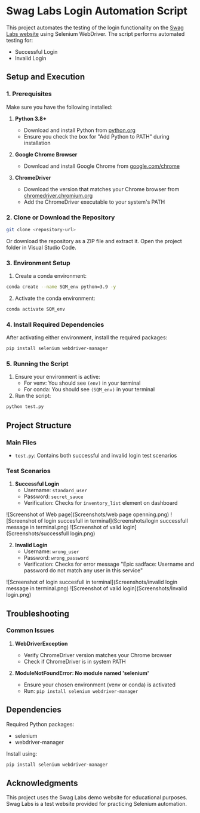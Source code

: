 # Swag Labs Login Automation Script

This project automates the testing of the login functionality on the [Swag Labs website](https://www.saucedemo.com/) using Selenium WebDriver. The script performs automated testing for:
- Successful Login
- Invalid Login

## Setup and Execution

### 1. Prerequisites

Make sure you have the following installed:

1. **Python 3.8+**
   - Download and install Python from [python.org](https://www.python.org/)
   - Ensure you check the box for "Add Python to PATH" during installation

2. **Google Chrome Browser**
   - Download and install Google Chrome from [google.com/chrome](https://www.google.com/chrome/)

3. **ChromeDriver**
   - Download the version that matches your Chrome browser from [chromedriver.chromium.org](https://chromedriver.chromium.org/downloads)
   - Add the ChromeDriver executable to your system's PATH

### 2. Clone or Download the Repository

```bash
git clone <repository-url>
```

Or download the repository as a ZIP file and extract it. Open the project folder in Visual Studio Code.

### 3. Environment Setup



1. Create a conda environment:
```bash
conda create --name SQM_env python=3.9 -y

```

2. Activate the conda environment:
```bash
conda activate SQM_env
```

### 4. Install Required Dependencies

After activating either environment, install the required packages:
```bash
pip install selenium webdriver-manager
```

### 5. Running the Script

1. Ensure your environment is active:
   - For venv: You should see `(env)` in your terminal
   - For conda: You should see `(SQM_env)` in your terminal
2. Run the script:
```bash
python test.py
```

## Project Structure

### Main Files
- `test.py`: Contains both successful and invalid login test scenarios

### Test Scenarios

1. **Successful Login**
   - Username: `standard_user`
   - Password: `secret_sauce`
   - Verification: Checks for `inventory_list` element on dashboard

![Screenshot of Web page](Screenshots/web page openning.png)
![Screenshot of login succesfull in terminal](Screenshots/login successfull message in terminal.png)
![Screenshot of valid login](Screenshots/successfull login.png)



2. **Invalid Login**
   - Username: `wrong_user`
   - Password: `wrong_password`
   - Verification: Checks for error message "Epic sadface: Username and password do not match any user in this service"

![Screenshot of login succesfull in terminal](Screenshots/invalid login message in terminal.png)
![Screenshot of valid login](Screenshots/Invalid login.png)
## Troubleshooting

### Common Issues

1. **WebDriverException**
   - Verify ChromeDriver version matches your Chrome browser
   - Check if ChromeDriver is in system PATH

2. **ModuleNotFoundError: No module named 'selenium'**
   - Ensure your chosen environment (venv or conda) is activated
   - Run: `pip install selenium webdriver-manager`

## Dependencies

Required Python packages:
- selenium
- webdriver-manager

Install using:
```bash
pip install selenium webdriver-manager
```

## Acknowledgments

This project uses the Swag Labs demo website for educational purposes. Swag Labs is a test website provided for practicing Selenium automation.

